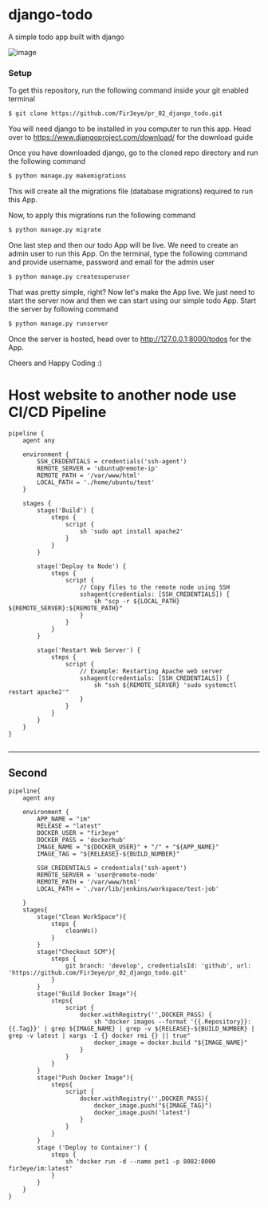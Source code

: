 # django-todo
A simple todo app built with django

![image](https://github.com/Fir3eye/pr_02_django_todo/assets/93431222/6f314f3f-ac9d-44c7-b5f1-0ded73d0e680)


### Setup
To get this repository, run the following command inside your git enabled terminal
```bash
$ git clone https://github.com/Fir3eye/pr_02_django_todo.git
```
You will need django to be installed in you computer to run this app. Head over to https://www.djangoproject.com/download/ for the download guide

Once you have downloaded django, go to the cloned repo directory and run the following command

```bash
$ python manage.py makemigrations
```


This will create all the migrations file (database migrations) required to run this App.

Now, to apply this migrations run the following command
```bash
$ python manage.py migrate
```

One last step and then our todo App will be live. We need to create an admin user to run this App. On the terminal, type the following command and provide username, password and email for the admin user
```bash
$ python manage.py createsuperuser
```

That was pretty simple, right? Now let's make the App live. We just need to start the server now and then we can start using our simple todo App. Start the server by following command

```bash
$ python manage.py runserver
```

Once the server is hosted, head over to http://127.0.0.1:8000/todos for the App.

Cheers and Happy Coding :)


# Host website to another node use CI/CD Pipeline
```
pipeline {
    agent any

    environment {
        SSH_CREDENTIALS = credentials('ssh-agent')
        REMOTE_SERVER = 'ubuntu@remote-ip'
        REMOTE_PATH = '/var/www/html'
        LOCAL_PATH = './home/ubuntu/test'
    }

    stages {
        stage('Build') {
            steps {
                script {
                    sh 'sudo apt install apache2'
                }
            }
        }

        stage('Deploy to Node') {
            steps {
                script {
                    // Copy files to the remote node using SSH
                    sshagent(credentials: [SSH_CREDENTIALS]) {
                        sh "scp -r ${LOCAL_PATH} ${REMOTE_SERVER}:${REMOTE_PATH}"
                    }
                }
            }
        }

        stage('Restart Web Server') {
            steps {
                script {
                    // Example: Restarting Apache web server
                    sshagent(credentials: [SSH_CREDENTIALS]) {
                        sh "ssh ${REMOTE_SERVER} 'sudo systemctl restart apache2'"
                    }
                }
            }
        }
    }
}


```

--------

## Second 

```
pipeline{
    agent any

    environment {
        APP_NAME = "im"
        RELEASE = "latest"
        DOCKER_USER = "fir3eye"
        DOCKER_PASS = 'dockerhub'
        IMAGE_NAME = "${DOCKER_USER}" + "/" + "${APP_NAME}"
        IMAGE_TAG = "${RELEASE}-${BUILD_NUMBER}" 

        SSH_CREDENTIALS = credentials('ssh-agent')
        REMOTE_SERVER = 'user@remote-node'
        REMOTE_PATH = '/var/www/html'
        LOCAL_PATH = './var/lib/jenkins/workspace/test-job'

    }
    stages{
        stage("Clean WorkSpace"){
            steps {
                cleanWs()
            }
        }
        stage("Checkout SCM"){
            steps {
                git branch: 'develop', credentialsId: 'github', url: 'https://github.com/Fir3eye/pr_02_django_todo.git'
            }
        }
        stage("Build Docker Image"){
            steps{
                script {
                    docker.withRegistry('',DOCKER_PASS) {
                        sh "docker images --format '{{.Repository}}:{{.Tag}}' | grep ${IMAGE_NAME} | grep -v ${RELEASE}-${BUILD_NUMBER} | grep -v latest | xargs -I {} docker rmi {} || true" 
                        docker_image = docker.build "${IMAGE_NAME}"
                    }
                }
            }
        }
        stage("Push Docker Image"){
            steps{
                script {
                    docker.withRegistry('',DOCKER_PASS){
                        docker_image.push("${IMAGE_TAG}")
                        docker_image.push('latest')
                    }
                }
            }
        } 
        stage ('Deploy to Container') {
            steps {
                sh 'docker run -d --name pet1 -p 8082:8000 fir3eye/im:latest'
            }
        }
    }
}
```
